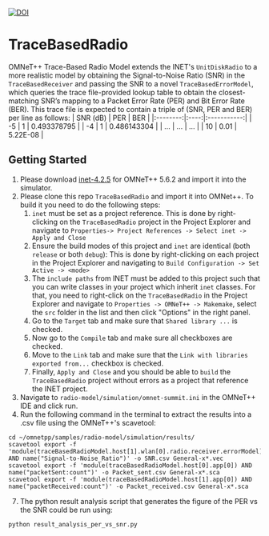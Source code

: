 [![DOI](https://zenodo.org/badge/397504015.svg)](https://zenodo.org/badge/latestdoi/397504015)
# TraceBasedRadio
OMNeT++ Trace-Based Radio Model extends the INET's `UnitDiskRadio` to a more realistic model by obtaining the Signal-to-Noise Ratio (SNR) in the `TraceBasedReceiver` and passing the SNR to a novel `TraceBasedErrorModel`, which queries the trace file-provided lookup table to obtain the closest-matching SNR’s mapping to a Packet Error Rate (PER) and Bit Error Rate (BER). This trace file is expected to contain a triple of (SNR, PER and BER) per line as follows:
| SNR (dB) |  PER |     BER     |
|:--------:|:----:|:-----------:|
|    -5    |   1  | 0.493378795 |
|    -4    |   1  | 0.486143304 |
|    ...   |  ... |     ...     |
|    10    | 0.01 |   5.22E-08  |

## Getting Started
1. Please download [inet-4.2.5](https://github.com/inet-framework/inet/tree/v4.2.5) for OMNeT++ 5.6.2 and import it into the simulator.
2. Please clone this repo `TraceBasedRadio` and import it into OMNet++. To build it you need to do the following steps:
    1. `inet` must be set as a project reference. This is done by right-clicking on the `TraceBasedRadio` project in the Project Explorer and navigate to `Properties-> Project References -> Select inet -> Apply and Close`
    2. Ensure the build modes of this project and `inet` are identical (both `release` or both `debug`): This is done by right-clicking on each project in the Project Explorer and navigating to `Build Configuration -> Set Active -> <mode>`
    3. The `include paths` from INET must be added to this project such that you can write classes in your project which inherit `inet` classes. For that, you need to right-click on the `TraceBasedRadio` in the Project Explorer and navigate to `Properties -> OMNeT++ -> Makemake`, select the `src` folder in the list and then click "Options" in the right panel. 
    4. Go to the `Target` tab and make sure that `Shared library ...` is checked.
    5. Now go to the `Compile` tab and make sure all checkboxes are checked. 
    6. Move to the `Link` tab and make sure that the `Link with libraries exported from...` checkbox is checked. 
    7. Finally, `Apply and Close` and you should be able to `build` the `TraceBasedRadio` project without errors as a project that reference the INET project.
5. Navigate to `radio-model/simulation/omnet-summit.ini` in the OMNeT++ IDE and click run. 
6. Run the following command in the terminal to extract the results into a .csv file using the OMNeT++'s scavetool:
```
cd ~/omnetpp/samples/radio-model/simulation/results/
scavetool export -f 'module(traceBasedRadioModel.host[1].wlan[0].radio.receiver.errorModel) AND name("Signal-to-Noise_Ratio")' -o SNR.csv General-x*.vec
scavetool export -f 'module(traceBasedRadioModel.host[0].app[0]) AND name("packetSent:count")' -o Packet_sent.csv General-x*.sca
scavetool export -f 'module(traceBasedRadioModel.host[1].app[0]) AND name("packetReceived:count")' -o Packet_received.csv General-x*.sca
```
7. The python result analysis script that generates the figure of the PER vs the SNR could be run using:
```
python result_analysis_per_vs_snr.py
```
